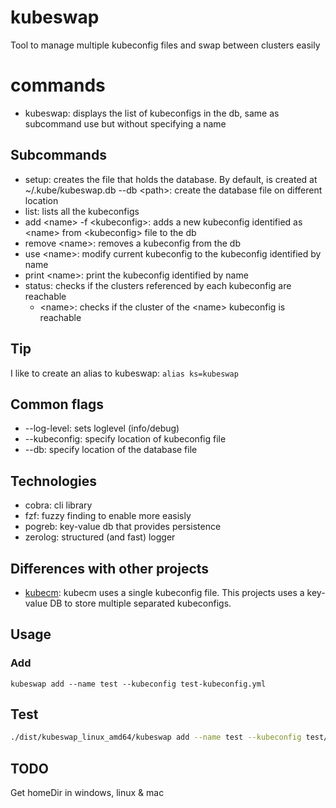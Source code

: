 # kubeswap
Tool to manage multiple kubeconfig files and swap between clusters easily

# commands
- kubeswap: displays the list of kubeconfigs in the db, same as subcommand use but without specifying a name

## Subcommands
- setup: creates the file that holds the database. By default, is created at ~/.kube/kubeswap.db 
    --db \<path\>: create the database file on different location
- list: lists all the kubeconfigs
- add \<name\> -f \<kubeconfig\>: adds a new kubeconfig identified as \<name\> from \<kubeconfig\> file to the db
- remove \<name\>: removes a kubeconfig from the db
- use \<name\>: modify current kubeconfig to the kubeconfig identified by name
- print \<name\>: print the kubeconfig identified by name
- status: checks if the clusters referenced by each kubeconfig are reachable
  - \<name>\: checks if the cluster of the \<name\> kubeconfig is reachable

## Tip
I like to create an alias to kubeswap:
`alias ks=kubeswap`

## Common flags
- --log-level: sets loglevel (info/debug)
- --kubeconfig: specify location of kubeconfig file
- --db: specify location of the database file

## Technologies
- cobra: cli library
- fzf: fuzzy finding to enable more easisly
- pogreb: key-value db that provides persistence
- zerolog: structured (and fast) logger

## Differences with other projects
- [kubecm](https://github.com/sunny0826/kubecm): kubecm uses a single kubeconfig file. This projects uses a key-value DB to store multiple separated kubeconfigs.

## Usage
### Add
```
kubeswap add --name test --kubeconfig test-kubeconfig.yml
```

## Test
```bash
./dist/kubeswap_linux_amd64/kubeswap add --name test --kubeconfig test/kubeconfig.yml --db /tmp/test
```

## TODO
Get homeDir in windows, linux & mac
